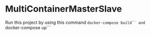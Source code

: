 # MultiContainerMasterSlave
Run this project by using this command ```docker-compose build`` and ```docker-compose up```
